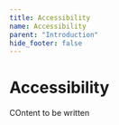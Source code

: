 ```yaml
---
title: Accessibility
name: Accessibility
parent: "Introduction"
hide_footer: false
---
```

<h1 class="margin-top-zero">Accessibility</h1>
<p>COntent to be written</p>